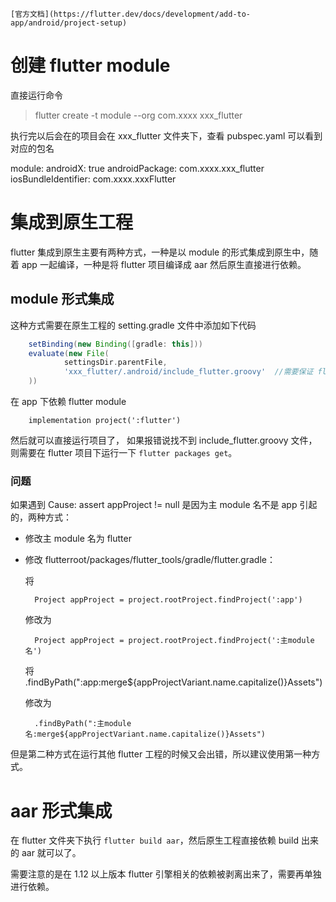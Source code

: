    [官方文档](https://flutter.dev/docs/development/add-to-app/android/project-setup)

# 创建 flutter module

直接运行命令

>  flutter create -t module --org com.xxxx xxx_flutter

执行完以后会在的项目会在 xxx_flutter 文件夹下，查看 pubspec.yaml 可以看到对应的包名

  module:
    androidX: true
    androidPackage: com.xxxx.xxx_flutter
    iosBundleIdentifier: com.xxxx.xxxFlutter

# 集成到原生工程

flutter 集成到原生主要有两种方式，一种是以 module 的形式集成到原生中，随着 app 一起编译，一种是将 flutter 项目编译成 aar 然后原生直接进行依赖。

## module 形式集成

这种方式需要在原生工程的 setting.gradle 文件中添加如下代码

```gradle
    setBinding(new Binding([gradle: this]))
    evaluate(new File(
            settingsDir.parentFile,
            'xxx_flutter/.android/include_flutter.groovy'  //需要保证 flutter 项目和 原生项目在同一个文件夹下，也可以直接使用绝对路径
    ))
```

在 app 下依赖 flutter module

```
    implementation project(':flutter')
```

然后就可以直接运行项目了， 如果报错说找不到 include_flutter.groovy 文件，则需要在 flutter 项目下运行一下 `flutter packages get`。

### 问题

如果遇到 Cause: assert appProject != null 是因为主 module 名不是 app 引起的，两种方式：

- 修改主 module 名为 flutter

- 修改 flutterroot/packages/flutter_tools/gradle/flutter.gradle：

    将

        Project appProject = project.rootProject.findProject(':app')

    修改为

        Project appProject = project.rootProject.findProject(':主module名')

    将
        .findByPath(":app:merge${appProjectVariant.name.capitalize()}Assets")

    修改为

        .findByPath(":主module名:merge${appProjectVariant.name.capitalize()}Assets") 
    
但是第二种方式在运行其他 flutter 工程的时候又会出错，所以建议使用第一种方式。

# aar 形式集成

在 flutter 文件夹下执行 `flutter build aar`，然后原生工程直接依赖 build 出来的 aar 就可以了。

需要注意的是在 1.12 以上版本 flutter 引擎相关的依赖被剥离出来了，需要再单独进行依赖。




